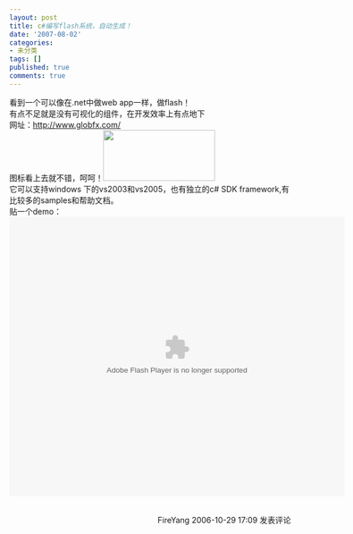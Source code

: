 ```yaml
---
layout: post
title: c#编写flash系统，自动生成！
date: '2007-08-02'
categories:
- 未分类
tags: []
published: true
comments: true
---
```

<p>看到一个可以像在.net中做web app一样，做flash！<br />有点不足就是没有可视化的组件，在开发效率上有点地下<br />网址：<a href="http://www.globfx.com/">http://www.globfx.com/</a><br />图标看上去就不错，呵呵！<img height="91" alt="" src="http://www.cnblogs.com/images/cnblogs_com/fireyang/logo_globfx.jpg" width="200" border="0" /><br />它可以支持windows 下的vs2003和vs2005，也有独立的c# SDK framework,有比较多的samples和帮助文档。 <br />贴一个demo：<br />
<object height="500" width="600" classid="clsid:D27CDB6E-AE6D-11cf-96B8-444553540000" xcodebase="http://download.macromedia.com/pub/shockwave/cabs/flash/swflash.cab">
<param name="Movie" value="/images/cnblogs_com/fireyang/SlideShow.swf" /> <param name="Quality" value="high" /><param name="wmode" value="transparent" /><embed src="http://www.cnblogs.com/images/cnblogs_com/fireyang/SlideShow.swf" width="600" height="500" quality="high" wmode="transparent" type="application/x-shockwave-flash" pluginspage="http://www.macromedia.com/go/getflashplayer"></embed>
</object>
<img src="http://www.cnblogs.com/FireYang/aggbug/543657.html" width="1" height="1" /><br /><br /><div align="right"><a style="text-decoration:none;" href="http://FireYang.cnblogs.com/" target="_blank">FireYang</a> 2006-10-29 17:09 <a href="http://www.cnblogs.com/FireYang/archive/2006/10/29/543657.html#Feedback" target="_blank" style="text-decoration:none;">发表评论</a></div></p>
